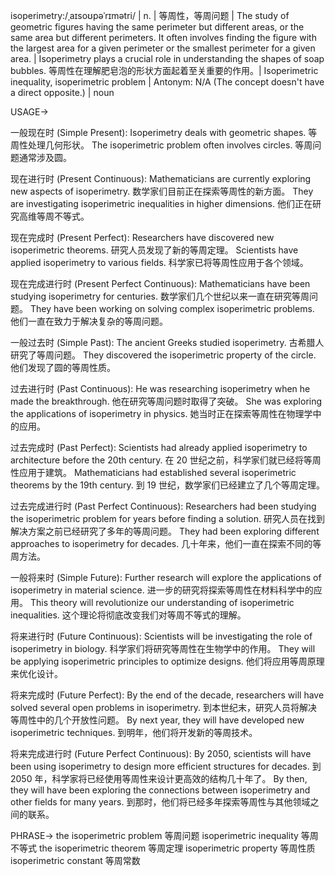isoperimetry:/ˌaɪsoʊpəˈrɪmətri/ | n. | 等周性，等周问题 | The study of geometric figures having the same perimeter but different areas, or the same area but different perimeters.  It often involves finding the figure with the largest area for a given perimeter or the smallest perimeter for a given area. |  Isoperimetry plays a crucial role in understanding the shapes of soap bubbles. 等周性在理解肥皂泡的形状方面起着至关重要的作用。|  Isoperimetric inequality, isoperimetric problem | Antonym: N/A (The concept doesn't have a direct opposite.) | noun


USAGE->

一般现在时 (Simple Present):
Isoperimetry deals with geometric shapes. 等周性处理几何形状。
The isoperimetric problem often involves circles. 等周问题通常涉及圆。

现在进行时 (Present Continuous):
Mathematicians are currently exploring new aspects of isoperimetry. 数学家们目前正在探索等周性的新方面。
They are investigating isoperimetric inequalities in higher dimensions. 他们正在研究高维等周不等式。

现在完成时 (Present Perfect):
Researchers have discovered new isoperimetric theorems. 研究人员发现了新的等周定理。
Scientists have applied isoperimetry to various fields. 科学家已将等周性应用于各个领域。

现在完成进行时 (Present Perfect Continuous):
Mathematicians have been studying isoperimetry for centuries.  数学家们几个世纪以来一直在研究等周问题。
They have been working on solving complex isoperimetric problems. 他们一直在致力于解决复杂的等周问题。


一般过去时 (Simple Past):
The ancient Greeks studied isoperimetry. 古希腊人研究了等周问题。
They discovered the isoperimetric property of the circle.  他们发现了圆的等周性质。


过去进行时 (Past Continuous):
He was researching isoperimetry when he made the breakthrough. 他在研究等周问题时取得了突破。
She was exploring the applications of isoperimetry in physics. 她当时正在探索等周性在物理学中的应用。


过去完成时 (Past Perfect):
Scientists had already applied isoperimetry to architecture before the 20th century.  在 20 世纪之前，科学家们就已经将等周性应用于建筑。
Mathematicians had established several isoperimetric theorems by the 19th century. 到 19 世纪，数学家们已经建立了几个等周定理。


过去完成进行时 (Past Perfect Continuous):
Researchers had been studying the isoperimetric problem for years before finding a solution. 研究人员在找到解决方案之前已经研究了多年的等周问题。
They had been exploring different approaches to isoperimetry for decades.  几十年来，他们一直在探索不同的等周方法。


一般将来时 (Simple Future):
Further research will explore the applications of isoperimetry in material science.  进一步的研究将探索等周性在材料科学中的应用。
This theory will revolutionize our understanding of isoperimetric inequalities.  这个理论将彻底改变我们对等周不等式的理解。


将来进行时 (Future Continuous):
Scientists will be investigating the role of isoperimetry in biology. 科学家们将研究等周性在生物学中的作用。
They will be applying isoperimetric principles to optimize designs. 他们将应用等周原理来优化设计。


将来完成时 (Future Perfect):
By the end of the decade, researchers will have solved several open problems in isoperimetry. 到本世纪末，研究人员将解决等周性中的几个开放性问题。
By next year, they will have developed new isoperimetric techniques. 到明年，他们将开发新的等周技术。


将来完成进行时 (Future Perfect Continuous):
By 2050, scientists will have been using isoperimetry to design more efficient structures for decades. 到 2050 年，科学家将已经使用等周性来设计更高效的结构几十年了。
By then, they will have been exploring the connections between isoperimetry and other fields for many years. 到那时，他们将已经多年探索等周性与其他领域之间的联系。


PHRASE->
the isoperimetric problem 等周问题
isoperimetric inequality 等周不等式
the isoperimetric theorem 等周定理
isoperimetric property 等周性质
isoperimetric constant 等周常数
